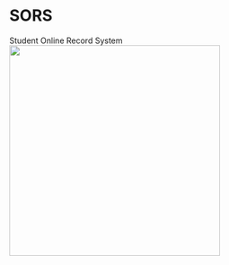 # SORS
Student Online Record System
   <img src="https://img.icons8.com/ios/50/000000/student-center.png" width="375" height="375" />
